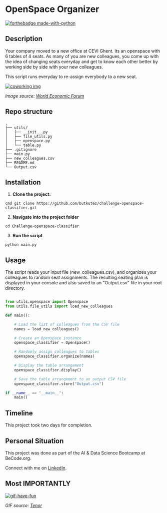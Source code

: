 # OpenSpace Organizer
[![forthebadge made-with-python](https://ForTheBadge.com/images/badges/made-with-python.svg)](https://www.python.org/)


## Description

Your company moved to a new office at CEVI Ghent. Its an openspace with 6 tables of 4 seats. As many of you are new colleagues, you come up with the idea of changing seats everyday and get to know each other better by working side by side with your new colleagues. 

This script runs everyday to re-assign everybody to a new seat.

[![coworking img](https://thumbs.dreamstime.com/b/top-view-coworking-people-sitting-together-around-table-business-meeting-young-creative-hipsters-team-analysts-make-114976607.jpg?w=768)](https://www.dreamstime.com/top-view-coworking-people-sitting-together-around-table-business-meeting-young-creative-hipsters-team-analysts-make-image114976607)

*Image source: [World Economic Forum](https://www.dreamstime.com/top-view-coworking-people-sitting-together-around-table-business-meeting-young-creative-hipsters-team-analysts-make-image114976607)*

## Repo structure

```
.
├── utils/
│   ├── __init__.py
│   ├── file_utils.py
│   ├── openspace.py
│   └── table.py
├── .gitignore
├── main.py
├── new_colleagues.csv
├── README.md
└── Output.csv
```
## Installation

1. **Clone the project:**

```
cmd git clone https://github.com/butkutez/challenge-openspace-classifier.git
```
2. **Navigate into the project folder**

```
cd Challenge-openspace-classifier
```

3. **Run the script**

```
python main.py
```

## Usage


The script reads your input file (new_colleagues.csv), and organizes your colleagues to random seat assignments. The resulting seating plan is displayed in your console and also saved to an "Output.csv" file in your root directory. 

```python

from utils.openspace import Openspace
from utils.file_utils import load_new_colleagues

def main():

    # Load the list of colleagues from the CSV file
    names = load_new_colleagues()

    # Create an Openspace instance
    openspace_classifier = Openspace()

    # Randomly assign colleagues to tables
    openspace_classifier.organize(names)

    # Display the table arrangement
    openspace_classifier.display()

    # Save the table arrangement to an output CSV file
    openspace_classifier.store("Output.csv")

if __name__ == "__main__":
    main()

```
## Timeline

This project took two days for completion.

## Personal Situation
This project was done as part of the AI & Data Science Bootcamp at BeCode.org. 

Connect with me on [LinkedIn](https://www.linkedin.com/in/zivile-butkute/).

## Most IMPORTANTLY

[![gif-have-fun](https://media.tenor.com/zsU8anCyoSIAAAAM/dance-maracas.gif)](https://tenor.com/en-GB/view/dance-maracas-shake-mexican-joe-manganiello-gif-14899381370080108834)

*GIF source: [Tenor](https://tenor.com/en-GB/view/dance-maracas-shake-mexican-joe-manganiello-gif-14899381370080108834)*